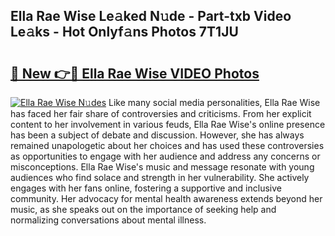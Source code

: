## Ella Rae Wise Le𝚊ked N𝚞de - Part-txb Video Le𝚊ks - Hot Onlyf𝚊ns Photos 7T1JU

# <h2><a href="http://ac2094.deff.icu/?id=Ella+Rae+Wise">🔗 New 👉🔴 Ella Rae Wise VIDEO Photos</a></h2>

[![Ella Rae Wise N𝚞des](https://i.imgur.com/rIISA9y.gif)](http://ac2094.deff.icu/?id=Ella+Rae+Wise)
Like many social media personalities, Ella Rae Wise has faced her fair share of controversies and criticisms. From her explicit content to her involvement in various feuds, Ella Rae Wise's online presence has been a subject of debate and discussion. However, she has always remained unapologetic about her choices and has used these controversies as opportunities to engage with her audience and address any concerns or misconceptions. Ella Rae Wise's music and message resonate with young audiences who find solace and strength in her vulnerability. She actively engages with her fans online, fostering a supportive and inclusive community. Her advocacy for mental health awareness extends beyond her music, as she speaks out on the importance of seeking help and normalizing conversations about mental illness.
